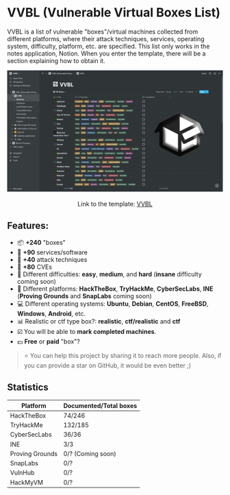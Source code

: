 # VVBL (Vulnerable Virtual Boxes List)

VVBL is a list of vulnerable "boxes"/virtual machines collected from different platforms, where their attack techniques, services, operating system, difficulty, platform, etc. are specified. This list only works in the notes application, Notion. When you enter the template, there will be a section explaining how to obtain it.

<p align="center">
  <img src="https://github.com/LevisWings/VVBL/blob/master/img/cover.png?raw=true" /><br><br>
  Link to the template: <a href="https://vvbl.notion.site/VVBL-Vulnerable-Virtual-Boxes-List-be999e9b7bb4489bacc1a5b17e4d298c">VVBL</a>
</p>

## Features:
- :package: **+240** "boxes"
- :floppy_disk: **+90** services/software
- :knife: **+40** attack techniques
- :syringe: **+80** CVEs
- :beginner: Different difficulties: **easy**, **medium**, and **hard** (**insane** difficulty coming soon)
- :flags: Different platforms: **HackTheBox**, **TryHackMe**, **CyberSecLabs**, **INE** (**Proving Grounds** and **SnapLabs** coming soon)
- :computer: Different operating systems: **Ubuntu**, **Debian**, **CentOS**, **FreeBSD**, **Windows**, **Android**, etc.
- :bar_chart: Realistic or ctf type box?: **realistic**, **ctf/realistic** and **ctf**
- :ballot_box_with_check: You will be able to **mark completed machines**.
- :dollar: **Free** or **paid** "box"?

> :star: You can help this project by sharing it to reach more people. Also, if you can provide a star on GitHub, it would be even better ;)

## Statistics
|Platform|Documented/Total boxes|
|---|---|
|HackTheBox|74/246|
|TryHackMe|132/185|
|CyberSecLabs|36/36|
|INE|3/3|
|Proving Grounds|0/? (Coming soon)|
|SnapLabs|0/?|
|VulnHub|0/?|
|HackMyVM|0/?|
